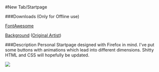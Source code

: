 #New Tab/Startpage

###Downloads
(Only for Offline use)

[FontAwesome](http://fontawesome.io/)

[Background](http://i.imgur.com/cRWq6fu.jpg) ([Original Artist](http://valeonnn.deviantart.com/art/8-C4D-Sunheat-549694334))

###Description
Personal Startpage designed with Firefox in mind. I've put some buttons with animations which lead into different dimensions. Shitty HTML and CSS will hopefully be updated.  

![](http://i.imgur.com/3iPJz9i.png)
